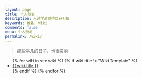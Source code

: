 ```yaml
---
layout: page
title: 个人随笔
description: 人越学越觉得自己无知
keywords: 维基, Wiki
comments: false
menu: 个人随笔
permalink: /wiki/
---
```


> 那些平凡的日子，也很美丽

<ul class="listing">
{% for wiki in site.wiki %}
{% if wiki.title != "Wiki Template" %}
<li class="listing-item"><a href="{{ wiki.url }}">{{ wiki.title }}</a></li>
{% endif %}
{% endfor %}
</ul>
